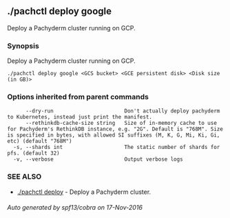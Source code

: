 ## ./pachctl deploy google

Deploy a Pachyderm cluster running on GCP.

### Synopsis


Deploy a Pachyderm cluster running on GCP.

```
./pachctl deploy google <GCS bucket> <GCE persistent disk> <Disk size (in GB)>
```

### Options inherited from parent commands

```
      --dry-run                       Don't actually deploy pachyderm to Kubernetes, instead just print the manifest.
      --rethinkdb-cache-size string   Size of in-memory cache to use for Pachyderm's RethinkDB instance, e.g. "2G". Default is "768M". Size is specified in bytes, with allowed SI suffixes (M, K, G, Mi, Ki, Gi, etc) (default "768M")
  -s, --shards int                    The static number of shards for pfs. (default 32)
  -v, --verbose                       Output verbose logs
```

### SEE ALSO
* [./pachctl deploy](./pachctl_deploy.md)	 - Deploy a Pachyderm cluster.

###### Auto generated by spf13/cobra on 17-Nov-2016
